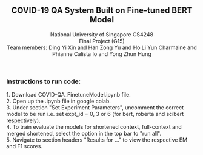 <br />
<h2 align="center">COVID-19 QA System Built on Fine-tuned BERT Model</h2>
  <p align="center">
    National University of Singapore CS4248
    <br />
    Final Project (G15)
    <br />
    Team members: Ding Yi Xin and Han Zong Yu and Ho Li Yun Charmaine and Phianne Calista Io and Yong Zhun Hung 
  </p>

<br />

<h3> Instructions to run code: </h3>
<p>
1. Download COVID-QA_FinetuneModel.ipynb file. <br />
2. Open up the .ipynb file in google colab. <br />
3. Under section "Set Experiment Parameters", uncomment the correct model to be run i.e. set expt_id = 0, 3 or 6 (for bert, roberta and scibert respectively). <br />
4. To train evaluate the models for shortened context, full-context and merged shortened, select the option in the top bar to "run all". <br />
5. Navigate to section headers "Results for ..." to view the respective EM and F1 scores.
</p>
